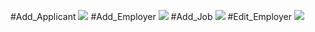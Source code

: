 #Add_Applicant
<img width="" src="![Balsamig](https://img/Add_Applicant.png)">
#Add_Employer
<img width="" src="![Balsamig](https://img/Add_Employer.png)">
#Add_Job
<img width="" src="![Balsamig](https://img/Add_Job.png)">
#Edit_Employer
<img width="" src="![Balsamig](https://img/Add_Job.png)">